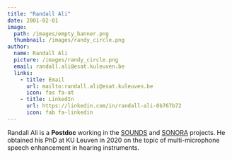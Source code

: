 ```yaml
---
title: "Randall Ali"
date: 2001-02-01
image: 
  path: /images/empty_banner.png
  thumbnail: /images/randy_circle.png
author:
  name: Randall Ali
  picture: /images/randy_circle.png
  email: randall.ali@esat.kuleuven.be
  links:
    - title: Email
      url: mailto:randall.ali@esat.kuleuven.be
      icon: fas fa-at    
    - title: LinkedIn
      url: https://linkedin.com/in/randall-ali-0b767b72
      icon: fab fa-linkedin
---
```


Randall Ali is a **Postdoc** working in the [SOUNDS](projects/sounds/) and [SONORA](projects/sonora/) projects. He obtained his PhD at KU Leuven in 2020 on the topic of multi-microphone speech enhancement in hearing instruments.
